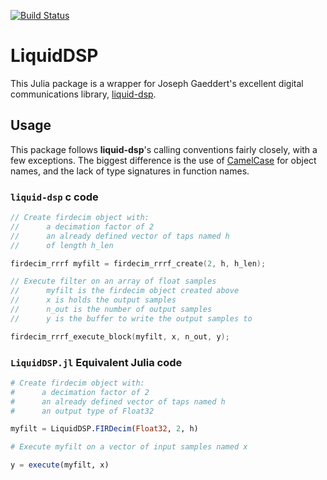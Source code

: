[![Build Status](https://travis-ci.org/JayKickliter/LiquidDSP.jl.svg?branch=master)](https://travis-ci.org/JayKickliter/LiquidDSP.jl)

# LiquidDSP

This Julia package is a wrapper for Joseph Gaeddert's excellent digital communications library, [liquid-dsp](http://liquidsdr.org).

## Usage

This package follows **liquid-dsp**'s calling conventions fairly closely, with a few exceptions. The biggest difference is the use of [CamelCase](http://en.wikipedia.org/wiki/CamelCase) for object names, and the lack of type signatures in function names.

### `liquid-dsp` c code

```c
// Create firdecim object with:
//      a decimation factor of 2
//      an already defined vector of taps named h
//      of length h_len

firdecim_rrrf myfilt = firdecim_rrrf_create(2, h, h_len);

// Execute filter on an array of float samples
//      myfilt is the firdecim object created above
//      x is holds the output samples
//      n_out is the number of output samples
//      y is the buffer to write the output samples to

firdecim_rrrf_execute_block(myfilt, x, n_out, y);
```

### `LiquidDSP.jl` Equivalent Julia code

```Julia
# Create firdecim object with:
#      a decimation factor of 2
#      an already defined vector of taps named h
#      an output type of Float32

myfilt = LiquidDSP.FIRDecim(Float32, 2, h)

# Execute myfilt on a vector of input samples named x

y = execute(myfilt, x)

```
